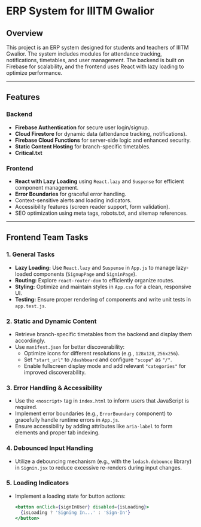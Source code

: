 # ERP System for IIITM Gwalior

## Overview
This project is an ERP system designed for students and teachers of IIITM Gwalior. The system includes modules for attendance tracking, notifications, timetables, and user management. The backend is built on Firebase for scalability, and the frontend uses React with lazy loading to optimize performance.

---

## Features

### Backend
- **Firebase Authentication** for secure user login/signup.
- **Cloud Firestore** for dynamic data (attendance tracking, notifications).
- **Firebase Cloud Functions** for server-side logic and enhanced security.
- **Static Content Hosting** for branch-specific timetables.
- **Critical.txt**
### Frontend
- **React with Lazy Loading** using `React.lazy` and `Suspense` for efficient component management.
- **Error Boundaries** for graceful error handling.
- Context-sensitive alerts and loading indicators.
- Accessibility features (screen reader support, form validation).
- SEO optimization using meta tags, robots.txt, and sitemap references.

---

## Frontend Team Tasks

### 1. General Tasks
- **Lazy Loading:** Use `React.lazy` and `Suspense` in `App.js` to manage lazy-loaded components (`SignupPage` and `SigninPage`).
- **Routing:** Explore `react-router-dom` to efficiently organize routes.
- **Styling:** Optimize and maintain styles in `App.css` for a clean, responsive UI.
- **Testing:** Ensure proper rendering of components and write unit tests in `app.test.js`.

### 2. Static and Dynamic Content
- Retrieve branch-specific timetables from the backend and display them accordingly.
- Use `manifest.json` for better discoverability:
  - Optimize icons for different resolutions (e.g., `128x128`, `256x256`).
  - Set `"start_url"` to `/dashboard` and configure `"scope"` as `"/"`.
  - Enable fullscreen display mode and add relevant `"categories"` for improved discoverability.

### 3. Error Handling & Accessibility
- Use the `<noscript>` tag in `index.html` to inform users that JavaScript is required.
- Implement error boundaries (e.g., `ErrorBoundary` component) to gracefully handle runtime errors in `App.js`.
- Ensure accessibility by adding attributes like `aria-label` to form elements and proper tab indexing.

### 4. Debounced Input Handling
- Utilize a debouncing mechanism (e.g., with the `lodash.debounce` library) in `Signin.jsx` to reduce excessive re-renders during input changes.

### 5. Loading Indicators
- Implement a loading state for button actions:
  ```jsx
  <button onClick={signInUser} disabled={isLoading}>
    {isLoading ? 'Signing In...' : 'Sign-In'}
  </button>
